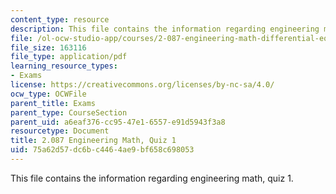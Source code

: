 ```yaml
---
content_type: resource
description: This file contains the information regarding engineering math, quiz 1.
file: /ol-ocw-studio-app/courses/2-087-engineering-math-differential-equations-and-linear-algebra-fall-2014/75a62d57dc6bc4464ae9bf658c698053_MIT2_087F14_Quiz_1_v6.pdf
file_size: 163116
file_type: application/pdf
learning_resource_types:
- Exams
license: https://creativecommons.org/licenses/by-nc-sa/4.0/
ocw_type: OCWFile
parent_title: Exams
parent_type: CourseSection
parent_uid: a6eaf376-cc95-47e1-6557-e91d5943f3a8
resourcetype: Document
title: 2.087 Engineering Math, Quiz 1
uid: 75a62d57-dc6b-c446-4ae9-bf658c698053
---
```

This file contains the information regarding engineering math, quiz 1.